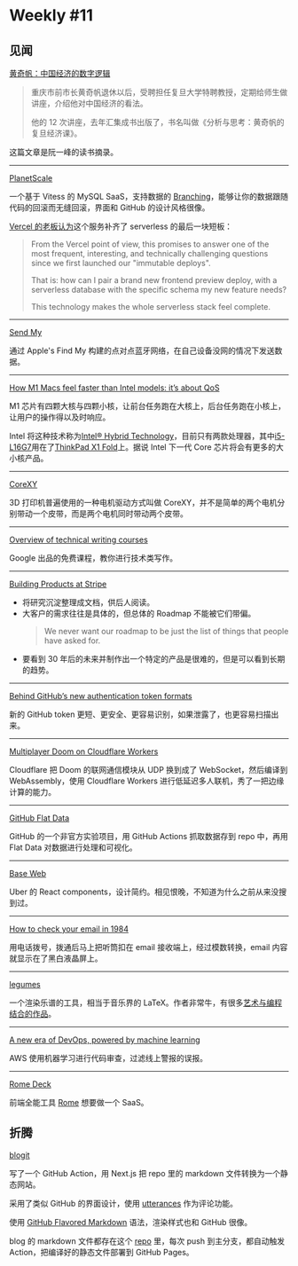 # Weekly #11

## 见闻

[黄奇帆：中国经济的数字逻辑](https://mp.weixin.qq.com/s/dfV0jZjm3T5alZHgHTajWA)

> 重庆市前市长黄奇帆退休以后，受聘担任复旦大学特聘教授，定期给师生做讲座，介绍他对中国经济的看法。
>
> 他的 12 次讲座，去年汇集成书出版了，书名叫做《分析与思考：黄奇帆的复旦经济课》。

这篇文章是阮一峰的读书摘录。

---

[PlanetScale](https://www.planetscale.com/)

一个基于 Vitess 的 MySQL SaaS，支持数据的 [Branching](https://docs.planetscale.com/concepts/branching)，能够让你的数据跟随代码的回滚而无缝回滚，界面和 GitHub 的设计风格很像。

[Vercel 的老板认为](https://news.ycombinator.com/item?id=27197873)这个服务补齐了 serverless 的最后一块短板：

> From the Vercel point of view, this promises to answer one of the most frequent, interesting, and technically challenging questions since we first launched our "immutable deploys".
>
> That is: how can I pair a brand new frontend preview deploy, with a serverless database with the specific schema my new feature needs?
>
> This technology makes the whole serverless stack feel complete.

---

[Send My](https://github.com/positive-security/send-my)

通过 Apple's Find My 构建的点对点蓝牙网络，在自己设备没网的情况下发送数据。

---

[How M1 Macs feel faster than Intel models: it’s about QoS
](https://twitter.com/newsycombinator/status/1394276922109136897)

M1 芯片有四颗大核与四颗小核，让前台任务跑在大核上，后台任务跑在小核上，让用户的操作得以及时响应。

Intel 将这种技术称为[Intel® Hybrid Technology](https://ark.intel.com/content/www/us/en/ark/products/series/202779/intel-core-processors-with-intel-hybrid-technology.html)，目前只有两款处理器，其中[i5-L16G7](https://ark.intel.com/content/www/us/en/ark/products/202777/intel-core-i5-l16g7-processor-4m-cache-up-to-3-0ghz.html)用在了[ThinkPad X1 Fold](https://item.jd.com/100016116434.html)上。据说 Intel 下一代 Core 芯片将会有更多的大小核产品。

---

[CoreXY](https://reprap.org/wiki/CoreXY)

3D 打印机普遍使用的一种电机驱动方式叫做 CoreXY，并不是简单的两个电机分别带动一个皮带，而是两个电机同时带动两个皮带。

---

[Overview of technical writing courses](https://developers.google.com/tech-writing/overview)

Google 出品的免费课程，教你进行技术类写作。

---

[Building Products at Stripe](https://newsletter.bringthedonuts.com/p/building-products-at-stripe)

- 将研究沉淀整理成文档，供后人阅读。
- 大客户的需求往往是具体的，但总体的 Roadmap 不能被它们带偏。
  > We never want our roadmap to be just the list of things that people have asked for.
- 要看到 30 年后的未来并制作出一个特定的产品是很难的，但是可以看到长期的趋势。

---

[Behind GitHub’s new authentication token formats](https://github.blog/2021-04-05-behind-githubs-new-authentication-token-formats/)

新的 GitHub token 更短、更安全、更容易识别，如果泄露了，也更容易扫描出来。

---

[Multiplayer Doom on Cloudflare Workers](https://blog.cloudflare.com/doom-multiplayer-workers/)

Cloudflare 把 Doom 的联网通信模块从 UDP 换到成了 WebSocket，然后编译到 WebAssembly，使用 Cloudflare Workers 进行低延迟多人联机，秀了一把边缘计算的能力。

---

[GitHub Flat Data](https://octo.github.com/projects/flat-data)

GitHub 的一个非官方实验项目，用 GitHub Actions 抓取数据存到 repo 中，再用 Flat Data 对数据进行处理和可视化。

---

[Base Web](https://baseweb.design/)

Uber 的 React components，设计简约。相见恨晚，不知道为什么之前从来没搜到过。

---

[How to check your email in 1984](https://twitter.com/jonerlichman/status/1394004961571352580)

用电话拨号，拨通后马上把听筒扣在 email 接收端上，经过模数转换，email 内容就显示在了黑白液晶屏上。

---

[legumes](https://github.com/LingDong-/legumes)

一个渲染乐谱的工具，相当于音乐界的 LaTeX。作者非常牛，有很多[艺术与编程结合的作品](https://lingdong.works/)。

---

[A new era of DevOps, powered by machine learning](https://www.allthingsdistributed.com/2021/05/devops-powered-by-machine-learning.html)

AWS 使用机器学习进行代码审查，过滤线上警报的误报。

---

[Rome Deck](https://drive.google.com/file/d/1gOUJshwbJpxmrqLjOmrpTCKjBWT6dp7Y/view)

前端全能工具 [Rome](https://github.com/rome/tools) 想要做一个 SaaS。

## 折腾

[blogit](https://github.com/renzholy/blogit)

写了一个 GitHub Action，用 Next.js 把 repo 里的 markdown 文件转换为一个静态网站。

采用了类似 GitHub 的界面设计，使用 [utterances](https://utteranc.es/) 作为评论功能。

使用 [GitHub Flavored Markdown](https://github.github.com/gfm/) 语法，渲染样式也和 GitHub 很像。

blog 的 markdown 文件都存在这个 [repo](https://github.com/renzholy/renzholy.github.io/) 里，每次 push 到主分支，都自动触发 Action，把编译好的静态文件部署到 GitHub Pages。
